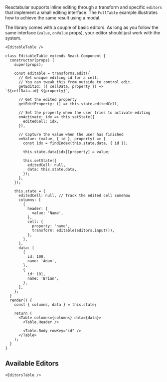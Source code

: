 Reactabular supports inline editing through a transform and specific `editors` that implement a small editing interface. The `FullTable` example illustrates how to achieve the same result using a modal.

The library comes with a couple of basic editors. As long as you follow the same interface (`value`, `onValue` props), your editor should just work with the system.

```react
<EditableTable />
```

```
class EditableTable extends React.Component {
  constructor(props) {
    super(props);

    const editable = transforms.edit({
      // Get unique editing id for a cell.
      // You can tweak this from outside to control edit.
      getEditId: ({ cellData, property }) => `${cellData.id}-${property}`,

      // Get the edited property
      getEditProperty: () => this.state.editedCell,

      // Set the property when the user tries to activate editing
      onActivate: idx => this.setState({
        editedCell: idx,
      }),

      // Capture the value when the user has finished
      onValue: (value, { id }, property) => {
        const idx = findIndex(this.state.data, { id });

        this.state.data[idx][property] = value;

        this.setState({
          editedCell: null,
          data: this.state.data,
        });
      },
    });

    this.state = {
      editedCell: null, // Track the edited cell somehow
      columns: [
        {
          header: {
            value: 'Name',
          },
          cell: {
            property: 'name',
            transform: editable(editors.input()),
          },
        },
      ],
      data: [
        {
          id: 100,
          name: 'Adam',
        },
        {
          id: 101,
          name: 'Brian',
        },
      ],
    };
  }
  render() {
    const { columns, data } = this.state;

    return (
      <Table columns={columns} data={data}>
        <Table.Header />

        <Table.Body rowKey="id" />
      </Table>
    );
  }
}
```

## Available Editors

```react
<EditorsTable />
```
